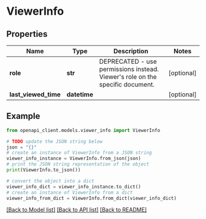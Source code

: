 # ViewerInfo


## Properties

Name | Type | Description | Notes
------------ | ------------- | ------------- | -------------
**role** | **str** | DEPRECATED - use permissions instead. Viewer&#39;s role on the specific document. | [optional] 
**last_viewed_time** | **datetime** |  | [optional] 

## Example

```python
from openapi_client.models.viewer_info import ViewerInfo

# TODO update the JSON string below
json = "{}"
# create an instance of ViewerInfo from a JSON string
viewer_info_instance = ViewerInfo.from_json(json)
# print the JSON string representation of the object
print(ViewerInfo.to_json())

# convert the object into a dict
viewer_info_dict = viewer_info_instance.to_dict()
# create an instance of ViewerInfo from a dict
viewer_info_from_dict = ViewerInfo.from_dict(viewer_info_dict)
```
[[Back to Model list]](../README.md#documentation-for-models) [[Back to API list]](../README.md#documentation-for-api-endpoints) [[Back to README]](../README.md)


